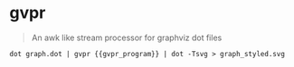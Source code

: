 # gvpr

> An awk like stream processor for graphviz dot files

`dot graph.dot | gvpr {{gvpr_program}} | dot -Tsvg > graph_styled.svg`
